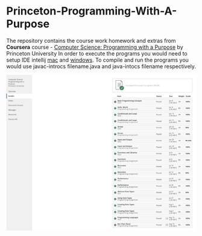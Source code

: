 # Princeton-Programming-With-A-Purpose

The repository contains the course work homework and extras from **Coursera** course - [Computer Science: Programming with a Purpose](https://www.coursera.org/learn/cs-programming-java) by Princeton University
In order to execute the programs you would need to setup IDE intellij [mac](https://introcs.cs.princeton.edu/java/mac/) and [windows](https://introcs.cs.princeton.edu/java/windows/).
To compile and run the programs you would use javac-introcs filename.java and java-intocs filename respectively.

![Grades](grade.png)
